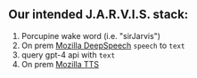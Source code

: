 ## Our intended J.A.R.V.I.S. stack:

1. Porcupine wake word (i.e. "sirJarvis")
2. On prem [Mozilla DeepSpeech](https://github.com/mozilla/DeepSpeech) `speech` to `text`
3. query gpt-4 api with `text`
4. On prem [Mozilla TTS](https://github.com/mozilla/TTS)
